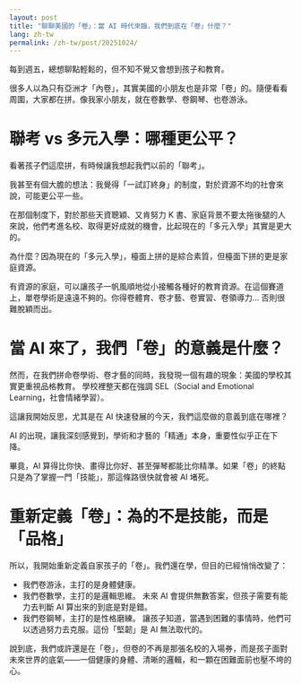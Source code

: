 ```yaml
---
layout: post
title: "聊聊美國的「卷」：當 AI 時代來臨，我們到底在「卷」什麼？"
lang: zh-tw
permalink: /zh-tw/post/20251024/
---
```

每到週五，總想聊點輕鬆的，但不知不覺又會想到孩子和教育。

很多人以為只有亞洲才「內卷」，其實美國的小朋友也是非常「卷」的。隨便看看周圍，大家都在拼。像我家小朋友，就在卷數學、卷鋼琴、也卷游泳。

# 聯考 vs 多元入學：哪種更公平？

看著孩子們這麼拼，有時候讓我想起我們以前的「聯考」。

我甚至有個大膽的想法：我覺得「一試訂終身」的制度，對於資源不均的社會來說，可能更公平一些。

在那個制度下，對於那些天資聰穎、又肯努力 K 書、家庭背景不要太拖後腿的人來說，他們考進名校、取得更好成就的機會，比起現在的「多元入學」其實是更大的。

為什麼？因為現在的「多元入學」，檯面上拼的是綜合素質，但檯面下拼的更是家庭資源。

有資源的家庭，可以讓孩子一帆風順地從小接觸各種好的教育資源。在這個賽道上，單卷學術是遠遠不夠的。你得卷體育、卷才藝、卷實習、卷領導力... 否則很難脫穎而出。

# 當 AI 來了，我們「卷」的意義是什麼？

然而，在我們拼命卷學術、卷才藝的同時，我發現一個有趣的現象：美國的學校其實更重視品格教育。 學校裡整天都在強調 SEL（Social and Emotional Learning，社會情緒學習）。

這讓我開始反思，尤其是在 AI 快速發展的今天，我們這麼做的意義到底在哪裡？

AI 的出現，讓我深刻感覺到，學術和才藝的「精通」本身，重要性似乎正在下降。

畢竟，AI 算得比你快、畫得比你好、甚至彈琴都能比你精準。如果「卷」的終點只是為了掌握一門「技能」，那這條路很快就會被 AI 堵死。

# 重新定義「卷」：為的不是技能，而是「品格」

所以，我開始重新定義自家孩子的「卷」。我們還在學，但目的已經悄悄改變了：

* 我們卷游泳，主打的是身體健康。
* 我們卷數學，主打的是邏輯思維。 未來 AI 會提供無數答案，但孩子需要有能力去判斷 AI 算出來的到底是對是錯。
* 我們卷鋼琴，主打的是性格磨練。 讓孩子知道，當遇到困難的事情時，他們可以透過努力去克服。這份「堅韌」是 AI 無法取代的。

說到底，我們或許還是在「卷」，但卷的不再是那張名校的入場券，而是孩子面對未來世界的底氣——一個健康的身體、清晰的邏輯，和一顆在困難面前也壓不垮的心。
